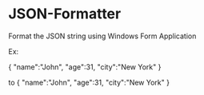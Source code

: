 # JSON-Formatter

Format the JSON string using Windows Form Application

Ex:

{ "name":"John", "age":31, "city":"New York" }

to 
  { 
    	"name":"John",
    	"age":31, 
    	"city":"New York" 
  }
